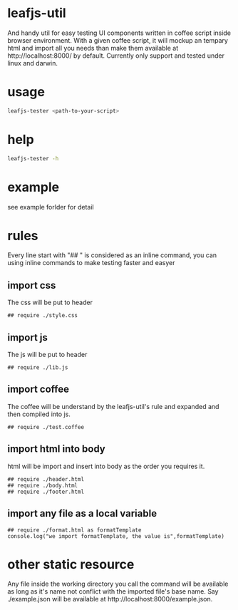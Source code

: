 # leafjs-util

And handy util for easy testing UI components written in coffee script inside browser environment. With a given coffee script, it will mockup an tempary html and import all you needs than make them available at http://localhost:8000/ by default. Currently only support and tested under linux and darwin.

# usage
```bash
leafjs-tester <path-to-your-script>
```
# help
```bash
leafjs-tester -h
```

# example
see example forlder for detail

# rules

Every line start with "## " is considered as an inline command, you can using inline commands to make testing faster and easyer

## import css

The css will be put to header

```coffee-script
## require ./style.css
```

## import js

The js will be put to header

```coffee-script
## require ./lib.js
```

## import coffee

The coffee will be understand by the leafjs-util's rule and expanded and then compiled into js.

```coffee-script
## require ./test.coffee
```

## import html into body

html will be import and insert into body as the order you requires it.

```coffee-script
## require ./header.html
## require ./body.html
## require ./footer.html
```

## import any file as a local variable

```coffee-script
## require ./format.html as formatTemplate
console.log("we import formatTemplate, the value is",formatTemplate)
```

# other static resource

Any file inside the working directory you call the command will be available as long as it's name not conflict with the imported file's base name. Say ./example.json will be available at http://localhost:8000/example.json.

